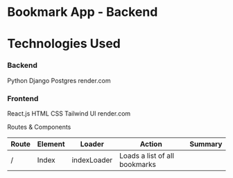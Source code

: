 # Bookmark App - Backend



# Technologies Used

### Backend

Python
Django
Postgres
render.com

### Frontend

React.js
HTML
CSS
Tailwind UI
render.com

Routes & Components

| Route	| Element |	Loader | Action	| Summary
| --- | --- | --- | --- | --- |
| / | Index | indexLoader | Loads a list of all bookmarks | 



